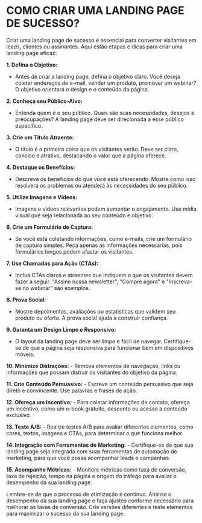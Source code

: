 # COMO CRIAR UMA LANDING PAGE DE SUCESSO?
Criar uma landing page de sucesso é essencial para converter visitantes em leads, clientes ou assinantes. Aqui estão etapas e dicas para criar uma landing page eficaz:

**1. Defina o Objetivo:**
   - Antes de criar a landing page, defina o objetivo claro. Você deseja coletar endereços de e-mail, vender um produto, promover um webinar? O objetivo orientará o design e o conteúdo da página.

**2. Conheça seu Público-Alvo:**
   - Entenda quem é o seu público. Quais são suas necessidades, desejos e preocupações? A landing page deve ser direcionada a esse público específico.

**3. Crie um Título Atraente:**
   - O título é a primeira coisa que os visitantes verão. Deve ser claro, conciso e atrativo, destacando o valor que a página oferece.

**4. Destaque os Benefícios:**
   - Descreva os benefícios do que você está oferecendo. Mostre como isso resolverá os problemas ou atenderá às necessidades do seu público.

**5. Utilize Imagens e Vídeos:**
   - Imagens e vídeos relevantes podem aumentar o engajamento. Use mídia visual que seja relacionada ao seu conteúdo e objetivo.

**6. Crie um Formulário de Captura:**
   - Se você está coletando informações, como e-mails, crie um formulário de captura simples. Peça apenas as informações necessárias, pois formulários longos podem afastar os visitantes.

**7. Use Chamadas para Ação (CTAs):**
   - Inclua CTAs claros e atraentes que indiquem o que os visitantes devem fazer a seguir. "Assine nossa newsletter", "Compre agora" e "Inscreva-se no webinar" são exemplos.

**8. Prova Social:**
   - Mostre depoimentos, avaliações ou estatísticas que validem seu produto ou oferta. A prova social ajuda a construir confiança.

**9. Garanta um Design Limpo e Responsivo:**
   - O layout da landing page deve ser limpo e fácil de navegar. Certifique-se de que a página seja responsiva para funcionar bem em dispositivos móveis.

**10. Minimize Distrações:**
    - Remova elementos de navegação, links ou informações que possam distrair os visitantes do objetivo da página.

**11. Crie Conteúdo Persuasivo:**
    - Escreva um conteúdo persuasivo que seja direto e convincente. Use palavras e frases de ação.

**12. Ofereça um Incentivo:**
    - Para coletar informações de contato, ofereça um incentivo, como um e-book gratuito, desconto ou acesso a conteúdo exclusivo.

**13. Teste A/B:**
    - Realize testes A/B para avaliar diferentes elementos, como cores, textos, imagens e CTAs, para determinar o que funciona melhor.

**14. Integração com Ferramentas de Marketing:**
    - Certifique-se de que sua landing page seja integrada com suas ferramentas de automação de marketing, para que você possa acompanhar leads e campanhas.

**15. Acompanhe Métricas:**
    - Monitore métricas como taxa de conversão, taxa de rejeição, tempo na página e origem do tráfego para avaliar o desempenho da sua landing page.

Lembre-se de que o processo de otimização é contínuo. Analise o desempenho da sua landing page e faça ajustes conforme necessário para melhorar as taxas de conversão. Crie versões diferentes e teste elementos para maximizar o sucesso da sua landing page.
